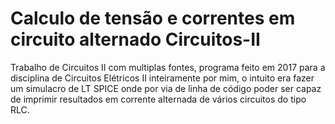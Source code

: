 # Calculo de tensão e correntes em circuito alternado Circuitos-II

Trabalho de Circuitos II com multiplas fontes, programa feito em 2017 para a disciplina de Circuitos Elétricos II inteiramente por mim, o intuito era fazer um simulacro de LT SPICE onde por via de linha de código poder ser capaz de imprimir resultados em corrente alternada de vários circuitos do tipo RLC.

